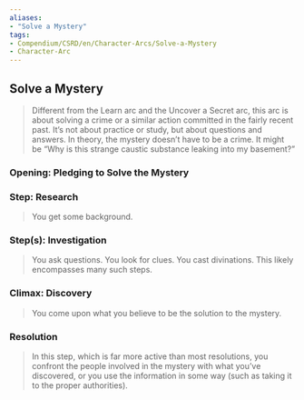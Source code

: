 ```yaml
---
aliases: 
- "Solve a Mystery"
tags: 
- Compendium/CSRD/en/Character-Arcs/Solve-a-Mystery
- Character-Arc
---
```

## Solve a Mystery
>Different from the Learn arc and the Uncover a Secret arc, this arc is about solving a crime or a similar action committed in the fairly recent past. It’s not about practice or study, but about questions and answers. In theory, the mystery doesn’t have to be a crime. It might be “Why is this strange caustic substance leaking into my basement?”
### Opening: Pledging to Solve the Mystery
### Step: Research  
>You get some background.
### Step(s): Investigation  
>You ask questions. You look for clues. You cast divinations. This likely encompasses many such steps.
### Climax: Discovery  
>You come upon what you believe to be the solution to the mystery. 
### Resolution  
>In this step, which is far more active than most resolutions, you confront the people involved in the mystery with what you’ve discovered, or you use the information in some way (such as taking it to the proper authorities).